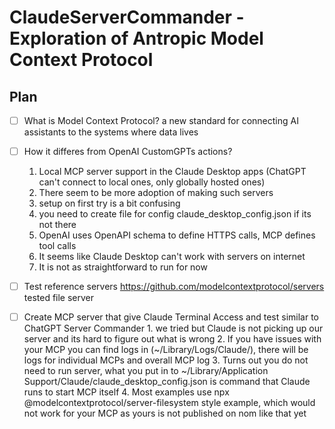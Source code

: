 # ClaudeServerCommander - Exploration of Antropic Model Context Protocol


## Plan
- [ ] What is Model Context Protocol?
     a new standard for connecting AI assistants to the systems where data lives
      
- [ ] How it differes from OpenAI CustomGPTs actions?
     1. Local MCP server support in the Claude Desktop apps (ChatGPT can't connect to local ones, only globally hosted ones)
     2. There seem to be more adoption of making such servers
     3. setup on first try is a bit confusing
     4. you need to create file for config claude_desktop_config.json if its not there
     5. OpenAI uses OpenAPI schema to define HTTPS calls, MCP defines tool calls
     6. It seems like Claude Desktop can't work with servers on internet
     7. It is not as straightforward to run for now
        

- [ ] Test reference servers
      https://github.com/modelcontextprotocol/servers
      tested file server
      

- [ ] Create MCP server that give Claude Terminal Access and test similar to ChatGPT Server Commander
      1. we tried but Claude is not picking up our server and its hard to figure out what is wrong
      2. If you have issues with your MCP you can find logs in (~/Library/Logs/Claude/), there will be logs for individual MCPs and overall MCP log
      3. Turns out you do not need to run server, what you put in to ~/Library/Application Support/Claude/claude_desktop_config.json is command that Claude runs to start MCP itself
      4. Most examples use npx @modelcontextprotocol/server-filesystem style example, which would not work for your MCP as yours is not published on nom like that yet
      

